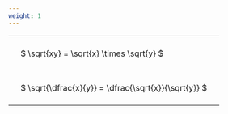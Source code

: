 ```yaml
---
weight: 1
---
```


<style type="text/css">
#T_0d4f5 th.col_heading {
  text-align: left;
  font-size: 1em;
}
#T_0d4f5 td {
  text-align: left;
  font-size: 1em;
  padding: 1.5em;
}
</style>
<table id="T_0d4f5">
  <thead>
  </thead>
  <tbody>
    <tr>
      <td id="T_0d4f5_row0_col0" class="data row0 col0" >$ \sqrt{xy} = \sqrt{x} \times \sqrt{y} $</td>
    </tr>
    <tr>
      <td id="T_0d4f5_row1_col0" class="data row1 col0" >$ \sqrt{\dfrac{x}{y}} = \dfrac{\sqrt{x}}{\sqrt{y}} $</td>
    </tr>
  </tbody>
</table>
